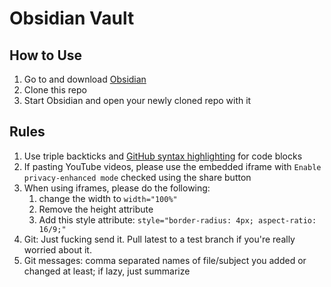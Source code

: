 # Obsidian Vault

## How to Use

1. Go to and download [Obsidian](https://obsidian.md/)
2. Clone this repo
3. Start Obsidian and open your newly cloned repo with it
## Rules

1. Use triple backticks and [GitHub syntax highlighting](https://docs.github.com/en/get-started/writing-on-github/working-with-advanced-formatting/creating-and-highlighting-code-blocks#syntax-highlighting) for code blocks
2. If pasting YouTube videos, please use the embedded iframe with `Enable privacy-enhanced mode` checked using the share button
3. When using iframes, please do the following:
	1. change the width to `width="100%"`
	2. Remove the height attribute
	3. Add this style attribute:  `style="border-radius: 4px; aspect-ratio: 16/9;"`
4. Git: Just fucking send it. Pull latest to a test branch if you're really worried about it.
5. Git messages: comma separated names of file/subject you added or changed at least; if lazy, just summarize